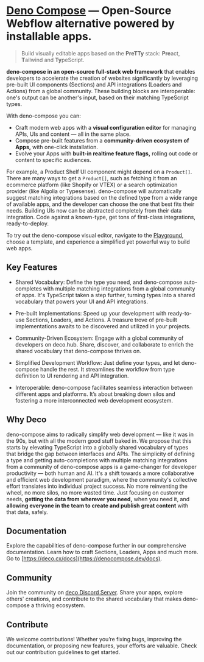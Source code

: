 # [Deno Compose](https://denocompose.dev) — Open-Source Webflow alternative powered by installable apps.

> Build visually editable apps based on the **PreTTy** stack: **Pre**act, **T**ailwind and **Ty**peScript.

**deno-compose in an open-source full-stack web framework** that enables developers to accelerate the creation of websites significantly by leveraging pre-built UI components (Sections) and API integrations (Loaders and Actions) from a global community. These building blocks are interoperable: one's output can be another's input, based on their matching TypeScript types. 

With deno-compose you can:

* Craft modern web apps with a **visual configuration editor** for managing APIs, UIs and content — all in the same place. 
* Compose pre-built features from a **community-driven ecosystem of Apps,** with one-click installation.
* Evolve your Apps with **built-in realtime feature flags,** rolling out code or content to specific audiences.

For example, a Product Shelf UI component might depend on a `Product[]`. There are many ways to get a `Product[]`, such as fetching it from an ecommerce platform (like Shopify or VTEX) or a search optimization provider (like Algolia or Typesense). deno-compose will automatically suggest matching integrations based on the defined type from a wide range of available apps, and the developer can choose the one that best fits their needs. Building UIs now can be abstracted completely from their data integration. Code against a known-type, get tons of first-class integrations, ready-to-deploy. 

To try out the deno-compose visual editor, navigate to the [Playground](https://play.deco.cx), choose a template, and experience a simplified yet powerful way to build web apps.

## Key Features

* Shared Vocabulary: Define the type you need, and deno-compose auto-completes with multiple matching integrations from a global community of apps. It's TypeScript taken a step further, turning types into a shared vocabulary that powers your UI and API integrations.

* Pre-built Implementations: Speed up your development with ready-to-use Sections, Loaders, and Actions. A treasure trove of pre-built implementations awaits to be discovered and utilized in your projects.

* Community-Driven Ecosystem: Engage with a global community of developers on deco.hub. Share, discover, and collaborate to enrich the shared vocabulary that deno-compose thrives on.

* Simplified Development Workflow: Just define your types, and let deno-compose handle the rest. It streamlines the workflow from type definition to UI rendering and API integration.

* Interoperable: deno-compose facilitates seamless interaction between different apps and platforms. It’s about breaking down silos and fostering a more interconnected web development ecosystem.

## Why Deco

deno-compose aims to radically simplify web development — like it was in the 90s, but with all the modern good stuff baked in. We propose that this starts by elevating TypeScript into a globally shared vocabulary of types that bridge the gap between interfaces and APIs. The simplicity of defining a type and getting auto-completions with multiple matching integrations from a community of deno-compose apps is a game-changer for developer productivity — both human and AI. It's a shift towards a more collaborative and efficient web development paradigm, where the community's collective effort translates into individual project success. No more reinventing the wheel, no more silos, no more wasted time. Just focusing on customer needs, **getting the data from wherever you need,** when you need it, and **allowing everyone in the team to create and publish great content** with that data, safely.

## Documentation

Explore the capabilities of deno-compose further in our comprehensive documentation. Learn how to craft Sections, Loaders, Apps and much more. Go to [https://deco.cx/docs](https://denocompose.dev/docs).

## Community

Join the community on [deco Discord Server](https://deco.cx/discord). Share your apps, explore others' creations, and contribute to the shared vocabulary that makes deno-compose a thriving ecosystem.

## Contribute

We welcome contributions! Whether you’re fixing bugs, improving the documentation, or proposing new features, your efforts are valuable. Check out our contribution guidelines to get started.
